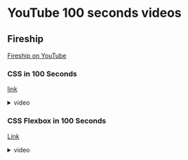 # YouTube 100 seconds videos

## Fireship

[Fireship on YouTube](https://www.youtube.com/@Fireship)

### CSS in 100 Seconds

[link](https://youtu.be/OEV8gMkCHXQ?si=zGkFeE-cyqzX29dV)

<details>
<summary>
video
</summary>

<iframe id="css-in-100-seconds" width="560" height="315" src="https://www.youtube.com/embed/OEV8gMkCHXQ?si=B1HgrlQfBiQuJODC" title="YouTube video player" frameborder="0" allow="accelerometer; autoplay; clipboard-write; encrypted-media; gyroscope; picture-in-picture; web-share" referrerpolicy="strict-origin-when-cross-origin" allowfullscreen></iframe>

</details>

### CSS Flexbox in 100 Seconds

[Link](https://youtu.be/K74l26pE4YA?si=c2qDLF20H6nVEmlb)

<details>
<summary>
video
</summary>

<iframe width="560" height="315" src="https://www.youtube.com/embed/K74l26pE4YA?si=c2qDLF20H6nVEmlb" title="YouTube video player" frameborder="0" allow="accelerometer; autoplay; clipboard-write; encrypted-media; gyroscope; picture-in-picture; web-share" referrerpolicy="strict-origin-when-cross-origin" allowfullscreen></iframe>

</details>

